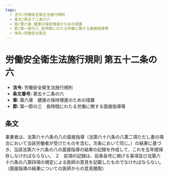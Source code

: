 ```yaml
---
tags:
  - 法令/労働安全衛生法施行規則
  - 条文/第五十二条の六
  - 章/第六章_健康の保持増進のための措置
  - 節/第一節の三_長時間にわたる労働に関する面接指導等
  - 体系/労働安全衛生
---
```

# 労働安全衛生法施行規則 第五十二条の六

- **法令:** 労働安全衛生法施行規則
- **条文番号:** 第五十二条の六
- **章:** 第六章　健康の保持増進のための措置
- **節:** 第一節の三　長時間にわたる労働に関する面接指導等

## 条文
事業者は、法第六十六条の八の面接指導（法第六十六条の八第二項ただし書の場合において当該労働者が受けたものを含む。次条において同じ。）の結果に基づき、当該法第六十六条の八の面接指導の結果の記録を作成して、これを五年間保存しなければならない。
２　前項の記録は、前条各号に掲げる事項及び法第六十六条の八第四項の規定による医師の意見を記載したものでなければならない。
（面接指導の結果についての医師からの意見聴取）

